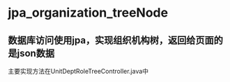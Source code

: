 # jpa_organization_treeNode
## 数据库访问使用jpa，实现组织机构树，返回给页面的是json数据
主要实现方法在UnitDeptRoleTreeController.java中
